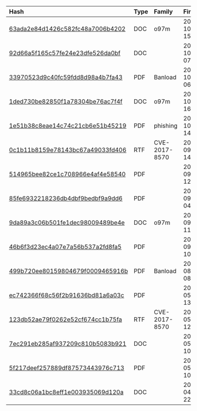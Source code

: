 |Hash|Type|Family|First_Seen|Name|
|:--|:--|:--|:--|:--|
|[63ada2e84d1426c582fc48a7006b4202](https://www.virustotal.com/gui/file/63ada2e84d1426c582fc48a7006b4202)|DOC|o97m|2018-10-17 15:15:26|Doc102018.doc|
|[92d66a5f165c57fe24e23dfe526da0bf](https://www.virustotal.com/gui/file/92d66a5f165c57fe24e23dfe526da0bf)|DOC||2018-10-16 07:54:51|/data/cfs/malshare/92d66a5f165c57fe24e23dfe526da0bf|
|[33970523d9c40fc59fdd8d98a4b7fa43](https://www.virustotal.com/gui/file/33970523d9c40fc59fdd8d98a4b7fa43)|PDF|Banload|2018-10-16 06:39:49|Remittance_final_settlements_citi.pdf|
|[1ded730be82850f1a78304be76ac7f4f](https://www.virustotal.com/gui/file/1ded730be82850f1a78304be76ac7f4f)|DOC|o97m|2018-10-09 16:56:09|/data/cfs/malshare/1ded730be82850f1a78304be76ac7f4f|
|[1e51b38c8eae14c74c21cb6e51b45219](https://www.virustotal.com/gui/file/1e51b38c8eae14c74c21cb6e51b45219)|PDF|phishing|2018-10-08 14:54:05|myfile.exe|
|[0c1b11b8159e78143bc67a49033fd406](https://www.virustotal.com/gui/file/0c1b11b8159e78143bc67a49033fd406)|RTF|CVE-2017-8570|2018-09-24 14:09:09|Document0922018.doc|
|[514965bee82ce1c708966e4af4e58540](https://www.virustotal.com/gui/file/514965bee82ce1c708966e4af4e58540)|PDF||2018-09-24 12:55:59|/data/cfs/malshare/514965bee82ce1c708966e4af4e58540|
|[85fe6932218236db4dbf9bedbf9a9dd6](https://www.virustotal.com/gui/file/85fe6932218236db4dbf9bedbf9a9dd6)|PDF||2018-09-24 04:50:06|myfile.exe|
|[9da89a3c06b501fe1dec98009489be4e](https://www.virustotal.com/gui/file/9da89a3c06b501fe1dec98009489be4e)|DOC|o97m|2018-09-14 11:19:02|Document092018.doc|
|[46b6f3d23ec4a07e7a56b537a2fd8fa5](https://www.virustotal.com/gui/file/46b6f3d23ec4a07e7a56b537a2fd8fa5)|PDF||2018-09-14 10:56:09|TT_SWTARC_S-180521-000080.pdf|
|[499b720ee80159804679f0009465916b](https://www.virustotal.com/gui/file/499b720ee80159804679f0009465916b)|PDF|Banload|2018-08-20 08:08:58|Bank Ref_Cancellation_Incorrect AC.pdf|
|[ec742366f68c56f2b91636bd81a6a03c](https://www.virustotal.com/gui/file/ec742366f68c56f2b91636bd81a6a03c)|PDF||2018-05-31 13:15:43|ec742366f68c56f2b91636bd81a6a03c.virus|
|[123db52ae79f0262e52cf674cc1b75fa](https://www.virustotal.com/gui/file/123db52ae79f0262e52cf674cc1b75fa)|RTF|CVE-2017-8570|2018-05-30 12:33:23|123db52ae79f0262e52cf674cc1b75fa.virus|
|[7ec291eb285af937209c810b5083b921](https://www.virustotal.com/gui/file/7ec291eb285af937209c810b5083b921)|DOC||2018-05-03 10:44:45| |
|[5f217deef257889df87573443976c713](https://www.virustotal.com/gui/file/5f217deef257889df87573443976c713)|PDF||2018-05-02 10:38:52|myfile.exe|
|[33cd8c06a1bc8eff1e003935069d120a](https://www.virustotal.com/gui/file/33cd8c06a1bc8eff1e003935069d120a)|DOC||2018-04-23 22:59:23|DOC00481950.doc|
